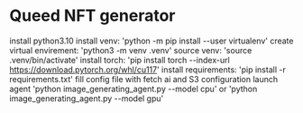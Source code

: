 # Queed NFT generator

install python3.10
install venv: 'python -m pip install --user virtualenv'
create virtual envirement: 'python3 -m venv .venv'
source venv: 'source .venv/bin/activate'
install torch: 'pip install torch --index-url https://download.pytorch.org/whl/cu117'
install requirements: 'pip install -r requirements.txt'
fill config file with fetch ai and S3 configuration
launch agent 'python image_generating_agent.py --model cpu' or 'python image_generating_agent.py --model gpu'
